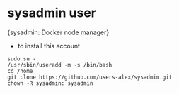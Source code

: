 # sysadmin user
{sysadmin:	Docker node manager}
- to install this account
```
sudo su -
/usr/sbin/useradd -m -s /bin/bash
cd /home
git clone https://github.com/users-alex/sysadmin.git
chown -R sysadmin: sysadmin
```
